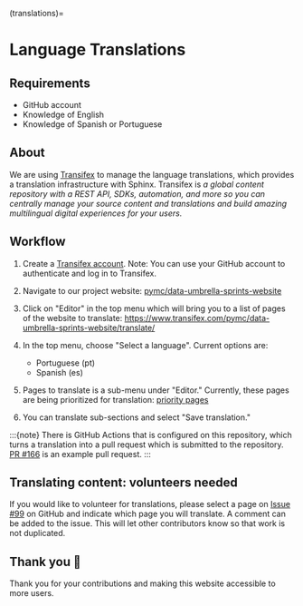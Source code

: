 (translations)=
# Language Translations

## Requirements
- GitHub account
- Knowledge of English
- Knowledge of Spanish or Portuguese

## About
We are using [Transifex](https://www.transifex.com/) to manage the language translations, which provides a translation infrastructure with Sphinx. Transifex is *a global content repository with a REST API, SDKs, automation, and more so you can centrally manage your source content and translations and build amazing multilingual digital experiences for your users.*

## Workflow

1.  Create a [Transifex account](https://www.transifex.com/signin/).  Note: You can use your GitHub account to authenticate and log in to Transifex.

2.  Navigate to our project website:  [pymc/data-umbrella-sprints-website](https://www.transifex.com/pymc/data-umbrella-sprints-website/)

3. Click on "Editor" in the top menu which will bring you to a list of pages of the website to translate:  https://www.transifex.com/pymc/data-umbrella-sprints-website/translate/

4. In the top menu, choose "Select a language". Current options are:
    - Portuguese (pt)
    - Spanish (es)

5. Pages to translate is a sub-menu under "Editor."  Currently, these pages are being prioritized for translation:  [priority pages](https://github.com/pymc-devs/pymc-data-umbrella/issues/99)

6. You can translate sub-sections and select "Save translation."  

:::{note}
There is GitHub Actions that is configured on this repository, which turns a translation into a pull request which is submitted to the repository. [PR #166](https://github.com/pymc-devs/pymc-data-umbrella/pull/166/files) is an example pull request.
:::

## Translating content: volunteers needed

If you would like to volunteer for translations, please select a page on [Issue #99](https://github.com/pymc-devs/pymc-data-umbrella/issues/99) on GitHub and indicate which page you will translate. A comment can be added to the issue.  This will let other contributors know so that work is not duplicated.

## Thank you 🙌

Thank you for your contributions and making this website accessible to more users.

